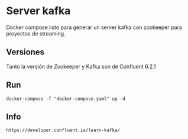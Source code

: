# Server kafka

Docker compose listo para generar un server kafka con zookeeper para proyectos de streaming.

## Versiones
Tanto la versión de Zookeeper y Kafka son de Confluent 6.2.1

## Run

```
docker-compose -f "docker-compose.yaml" up -d
```

## Info

```url
https://developer.confluent.io/learn-kafka/
```